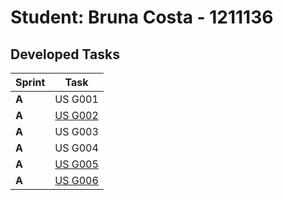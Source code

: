 # Student: Bruna Costa - 1211136

## Developed Tasks


| Sprint | Task     |
|--------|--------------------|
| **A**  | US G001 |
| **A**  | [US G002](../SPRINT%20A/US_G002/readme.md) |
| **A**  | US G003 |
| **A**  | US G004 |
| **A**  | [US G005](../SPRINT%20A/US_G005/readme.md) |
| **A**  | [US G006](../SPRINT%20A/US_G006/readme.md) |